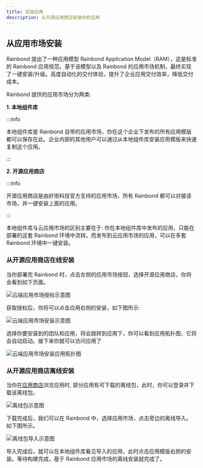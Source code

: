 ```yaml
---
title: 安装应用
description: 从开源应用商店安装你的应用
---
```


## 从应用市场安装

Rainbond 提出了一种应用模型 Rainbond Application Model（RAM），这是标准的 Rainbond 应用规范。基于该模型以及 Rainbond 的应用市场机制，最终实现了一键安装/升级。高度自动化的交付体验，提升了企业应用交付效率，降低交付成本。

Rainbond 提供的应用市场分为两类: 

**1. 本地组件库**

:::info

本地组件库是 Rainbond 自带的应用市场，你在这个企业下发布的所有应用模版都可以保存在此。企业内部的其他用户可以通过从本地组件库安装应用模版来快速复制这个应用。

:::

**2. 开源应用商店**

:::info

开源应用商店是由好雨科技官方支持的应用市场，所有 Rainbond 都可以对接该市场，并一键安装上面的应用。

:::

本地组件库与云应用市场的区别主要在于: 你在本地组件库中发布的应用，只能在部署的这套 Rainbond 环境中流转。而发布到云应用市场的应用，可以在多套 Rainbond 环境中一键安装。

### 从开源应用商店在线安装

当你部署完 Rainbond 时，点击左侧的应用市场按钮，选择开源应用商店，你将会看到如下页面。

<img src="https://static.goodrain.com/docs/5.6/use-manual/component-create/appstore.jpg" title="云端应用市场授权示意图"/>

获取授权后，你将可以点击应用右侧的安装，如下图所示:

<img src="https://static.goodrain.com/docs/5.6/use-manual/component-create/install-app.png" title="云端应用市场安装示意图"/>

选择你要安装到的团队和应用，将会跳转到应用下，你可以看到应用拓扑图，它将会自动启动。接下来你就可以访问应用了

<img src="https://static.goodrain.com/docs/5.6/use-manual/component-create/install-app-topological.png" title="云端应用市场安装应用拓扑图"/>

### 从开源应用商店离线安装

当你在[应用商店](https://hub.grapps.cn/marketplace)浏览应用时, 部分应用有可下载的离线包，此时，你可以登录并下载该离线包。

<img src="https://static.goodrain.com/docs/5.6/use-manual/component-create/offline-package-app.jpg" title="离线包示意图"/>

下载完成后，我们可以在 Rainbond 中，选择应用市场，点击旁边的离线导入。如下图所示。

<img src="https://static.goodrain.com/docs/5.6/use-manual/component-create/import-app.jpg" title="离线包导入示意图"/>

导入完成后，就可以在本地组件库看见导入的应用，此时点击应用模版右侧的安装。等待构建完成，基于 Rainbond 应用市场的离线安装就完成了。

